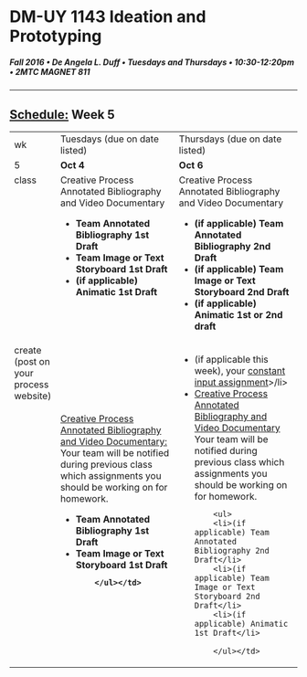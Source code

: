 # DM-UY 1143 Ideation and Prototyping
##### Fall 2016 • De Angela L. Duff • Tuesdays and Thursdays • 10:30-12:20pm • 2MTC MAGNET 811

---
## [Schedule:](schedule.md) Week 5


<table>
<tr>
<td>wk</td>
<td>Tuesdays (due on date listed)</td>
<td>Thursdays (due on date listed)</td>
</tr>
<tr>
  <td valign="top">5</td>
  <td valign="top" width="48%"><strong>Oct 4</strong></td>
  <td valign="top" width="48%"><strong>Oct 6</strong></td>
</tr>
<tr>
<td valign="top">class</td>
<td valign="top">
  Creative Process Annotated Bibliography and Video Documentary <strong>
        <ul>
        <li>Team Annotated Bibliography 1st Draft</li>
        <li>Team Image or Text Storyboard 1st Draft</li>
        <li>(if applicable) Animatic 1st Draft</li>
        </ul></strong>
</td>

<!-- 2nd column class -->
<td valign="top" width="48%">
Creative Process Annotated Bibliography and Video Documentary 
        <strong>
        <ul>
        <li>(if applicable) Team Annotated Bibliography 2nd Draft</li>
        <li>(if applicable) Team Image or Text Storyboard 2nd Draft</li>
        <li>(if applicable) Animatic 1st or 2nd draft</li>
        </ul>
</td>
 
</tr>

<!-- watch
<tr>
  <td valign="top">read</td> 
  <td></td>
  <td></td>
</tr>-->

<!-- read 
<tr>
  <td valign="top">read</td> 
  <td></td>
  <td></td>
</tr>-->

<!-- write
<tr>
  <td valign="top">read</td> 
  <td></td>
  <td></td>
</tr>-->

<!-- do -->
<tr>
  <td valign="top">create (post on your process website)</td>
  <td><a href="creative_process.md">Creative Process Annotated Bibliography and Video Documentary:</a> Your team will be notified during previous class which assignments you should be working on for homework.<strong>
        <ul>
        <li>Team Annotated Bibliography 1st Draft</li>
        <li>Team Image or Text Storyboard 1st Draft</li>
        
        </ul></td>
  <td valign="top">
  <ul>
  <li>(if applicable this week), your <a href="">constant input assignment</a>>/li>
  <li><a href="creative_process.md">Creative Process Annotated Bibliography and Video Documentary</a> Your team will be notified during previous class which assignments you should be working on for homework.</li>
   
        <ul>
        <li>(if applicable) Team Annotated Bibliography 2nd Draft</li>
        <li>(if applicable) Team Image or Text Storyboard 2nd Draft</li>
        <li>(if applicable) Animatic 1st Draft</li>
        
        </ul></td>
</table>



